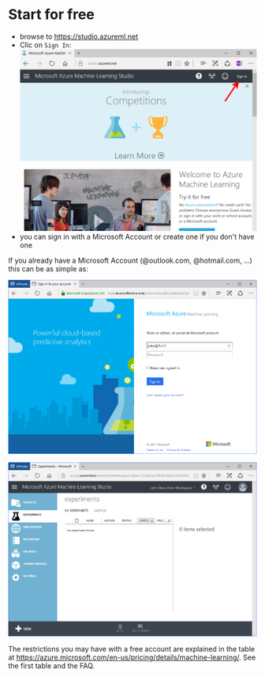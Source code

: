 # Start for free

- browse to https://studio.azureml.net
- Clic on `Sign In`: ![](img/001.png)
- you can sign in with a Microsoft Account or create one if you don't have one

If you already have a Microsoft Account (@outlook.com, @hotmail.com, ...) this can be as simple as: 

![](img/002.png)

![](img/003.png)

The restrictions you may have with a free account are explained in the table at <https://azure.microsoft.com/en-us/pricing/details/machine-learning/>. See the first table and the FAQ.
